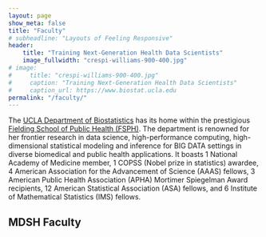 ```yaml
---
layout: page
show_meta: false
title: "Faculty"
# subheadline: "Layouts of Feeling Responsive"
header:
    title: "Training Next-Generation Health Data Scientists"
    image_fullwidth: "crespi-williams-900-400.jpg"
# image: 
#     title: "crespi-williams-900-400.jpg"
#     caption: "Training Next-Generation Health Data Scientists"
#     caption_url: https://www.biostat.ucla.edu
permalink: "/faculty/"
---
```


The [UCLA Department of Biostatistics](https://www.biostat.ucla.edu) has its home within the prestigious [Fielding School of Public Health (FSPH)](https://ph.ucla.edu/). The department is renowned for her frontier research in data science, high-performance computing, high-dimensional statistical modeling and inference for BIG DATA settings in diverse biomedical and public health applications. It boasts 1 National Academy of Medicine member, 1 COPSS (Nobel prize in statistics) awardee, 4 American Association for the Advancement of Science (AAAS) fellows, 3 American Public Health Association (APHA) Mortimer Spiegelman Award recipients, 12 American Statistical Association (ASA) fellows, and 6 Institute of Mathematical Statistics (IMS) fellows.

## MDSH Faculty

